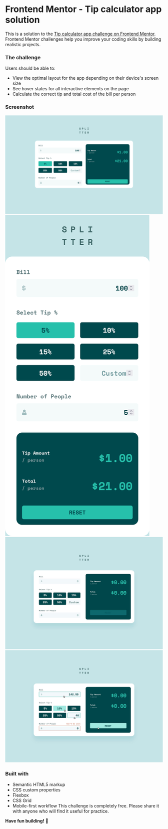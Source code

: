# Frontend Mentor - Tip calculator app solution

This is a solution to the [Tip calculator app challenge on Frontend Mentor](https://www.frontendmentor.io/challenges/tip-calculator-app-ugJNGbJUX). Frontend Mentor challenges help you improve your coding skills by building realistic projects.


### The challenge

Users should be able to:

- View the optimal layout for the app depending on their device's screen size
- See hover states for all interactive elements on the page
- Calculate the correct tip and total cost of the bill per person

### Screenshot

![](./design/Captura%20de%20pantalla%202024-06-29%20-%2000.50.23.png)
![](./design/Captura%20de%20pantalla%202024-06-29%20-%2000.51.24.png)
![](./design/desktop-design-empty.jpg)
![](./design/active-states.jpg)






### Built with

- Semantic HTML5 markup
- CSS custom properties
- Flexbox
- CSS Grid
- Mobile-first workflow
This challenge is completely free. Please share it with anyone who will find it useful for practice.

**Have fun building!** 🚀
